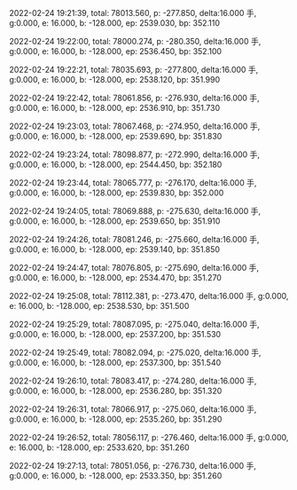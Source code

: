 2022-02-24 19:21:39, total: 78013.560, p: -277.850, delta:16.000 手, g:0.000, e: 16.000, b: -128.000, ep: 2539.030, bp: 352.110

2022-02-24 19:22:00, total: 78000.274, p: -280.350, delta:16.000 手, g:0.000, e: 16.000, b: -128.000, ep: 2536.450, bp: 352.100

2022-02-24 19:22:21, total: 78035.693, p: -277.800, delta:16.000 手, g:0.000, e: 16.000, b: -128.000, ep: 2538.120, bp: 351.990

2022-02-24 19:22:42, total: 78061.856, p: -276.930, delta:16.000 手, g:0.000, e: 16.000, b: -128.000, ep: 2536.910, bp: 351.730

2022-02-24 19:23:03, total: 78067.468, p: -274.950, delta:16.000 手, g:0.000, e: 16.000, b: -128.000, ep: 2539.690, bp: 351.830

2022-02-24 19:23:24, total: 78098.877, p: -272.990, delta:16.000 手, g:0.000, e: 16.000, b: -128.000, ep: 2544.450, bp: 352.180

2022-02-24 19:23:44, total: 78065.777, p: -276.170, delta:16.000 手, g:0.000, e: 16.000, b: -128.000, ep: 2539.830, bp: 352.000

2022-02-24 19:24:05, total: 78069.888, p: -275.630, delta:16.000 手, g:0.000, e: 16.000, b: -128.000, ep: 2539.650, bp: 351.910

2022-02-24 19:24:26, total: 78081.246, p: -275.660, delta:16.000 手, g:0.000, e: 16.000, b: -128.000, ep: 2539.140, bp: 351.850

2022-02-24 19:24:47, total: 78076.805, p: -275.690, delta:16.000 手, g:0.000, e: 16.000, b: -128.000, ep: 2534.470, bp: 351.270

2022-02-24 19:25:08, total: 78112.381, p: -273.470, delta:16.000 手, g:0.000, e: 16.000, b: -128.000, ep: 2538.530, bp: 351.500

2022-02-24 19:25:29, total: 78087.095, p: -275.040, delta:16.000 手, g:0.000, e: 16.000, b: -128.000, ep: 2537.200, bp: 351.530

2022-02-24 19:25:49, total: 78082.094, p: -275.020, delta:16.000 手, g:0.000, e: 16.000, b: -128.000, ep: 2537.300, bp: 351.540

2022-02-24 19:26:10, total: 78083.417, p: -274.280, delta:16.000 手, g:0.000, e: 16.000, b: -128.000, ep: 2536.280, bp: 351.320

2022-02-24 19:26:31, total: 78066.917, p: -275.060, delta:16.000 手, g:0.000, e: 16.000, b: -128.000, ep: 2535.260, bp: 351.290

2022-02-24 19:26:52, total: 78056.117, p: -276.460, delta:16.000 手, g:0.000, e: 16.000, b: -128.000, ep: 2533.620, bp: 351.260

2022-02-24 19:27:13, total: 78051.056, p: -276.730, delta:16.000 手, g:0.000, e: 16.000, b: -128.000, ep: 2533.350, bp: 351.260